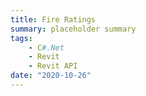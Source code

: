 ```yaml
---
title: Fire Ratings
summary: placeholder summary
tags:
    - C#.Net
    - Revit
    - Revit API
date: "2020-10-26"
---
```


